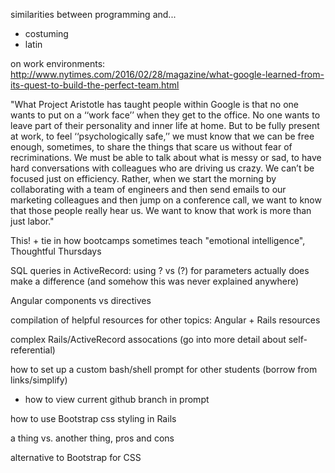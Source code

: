similarities between programming and...
- costuming
- latin


on work environments:
http://www.nytimes.com/2016/02/28/magazine/what-google-learned-from-its-quest-to-build-the-perfect-team.html

"What Project Aristotle has taught people within Google is that no one wants to put on a ‘‘work face’’ when they get to the office. No one wants to leave part of their personality and inner life at home. But to be fully present at work, to feel ‘‘psychologically safe,’’ we must know that we can be free enough, sometimes, to share the things that scare us without fear of recriminations. We must be able to talk about what is messy or sad, to have hard conversations with colleagues who are driving us crazy. We can’t be focused just on efficiency. Rather, when we start the morning by collaborating with a team of engineers and then send emails to our marketing colleagues and then jump on a conference call, we want to know that those people really hear us. We want to know that work is more than just labor."

This! + tie in how bootcamps sometimes teach "emotional intelligence", Thoughtful Thursdays



SQL queries in ActiveRecord: using ? vs (?) for parameters actually does make a difference (and somehow this was never explained anywhere)


Angular components vs directives

compilation of helpful resources for other topics:
Angular + Rails resources

complex Rails/ActiveRecord assocations (go into more detail about self-referential)

how to set up a custom bash/shell prompt for other students (borrow from links/simplify)
  - how to view current github branch in prompt

how to use Bootstrap css styling in Rails

a thing vs. another thing, pros and cons

alternative to Bootstrap for CSS